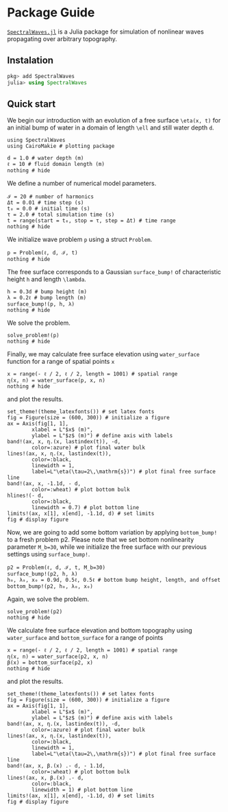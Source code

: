 # Package Guide

[`SpectralWaves.jl`](https://github.com/mcpaprota/SpectralWaves.jl) is a Julia package for simulation of nonlinear waves propagating over arbitrary topography.

## Instalation

```julia
pkg> add SpectralWaves
julia> using SpectralWaves
```

## Quick start

We begin our introduction with an evolution of a free surface ``\eta(x, t)`` for an initial bump of water in a domain of length ``\ell`` and still water depth ``d``.

```@example 0
using SpectralWaves
using CairoMakie # plotting package

d = 1.0 # water depth (m)
ℓ = 10 # fluid domain length (m)
nothing # hide
```

We define a number of numerical model parameters.

```@example 0
ℐ = 20 # number of harmonics
Δt = 0.01 # time step (s)
t₀ = 0.0 # initial time (s)
τ = 2.0 # total simulation time (s)
t = range(start = t₀, stop = τ, step = Δt) # time range
nothing # hide
```

We initialize wave problem `p` using a struct `Problem`.

```@example 0
p = Problem(ℓ, d, ℐ, t)
nothing # hide
```

The free surface corresponds to a Gaussian `surface_bump!` of characteristic height ``h`` and length ``\lambda``.

```@example 0
h = 0.3d # bump height (m)
λ = 0.2ℓ # bump length (m)
surface_bump!(p, h, λ)
nothing # hide
```

We solve the problem.

```@example 0
solve_problem!(p)
nothing # hide
```

Finally, we may calculate free surface elevation using `water_surface` function for a range of spatial points `x`

```@example 0
x = range(- ℓ / 2, ℓ / 2, length = 1001) # spatial range
η(x, n) = water_surface(p, x, n)
nothing # hide
```
and plot the results.

```@example 0
set_theme!(theme_latexfonts()) # set latex fonts
fig = Figure(size = (600, 300)) # initialize a figure
ax = Axis(fig[1, 1], 
        xlabel = L"$x$ (m)", 
        ylabel = L"$z$ (m)") # define axis with labels
band!(ax, x, η.(x, lastindex(t)), -d, 
        color=:azure) # plot final water bulk
lines!(ax, x, η.(x, lastindex(t)), 
        color=:black, 
        linewidth = 1, 
        label=L"\eta(\tau=2\,\mathrm{s})") # plot final free surface line
band!(ax, x, -1.1d, - d, 
        color=:wheat) # plot bottom bulk
hlines!(- d, 
        color=:black, 
        linewidth = 0.7) # plot bottom line
limits!(ax, x[1], x[end], -1.1d, d) # set limits
fig # display figure
```

Now, we are going to add some bottom variation by applying `bottom_bump!` to a fresh problem p2. Please note that we set bottom nonlinearity parameter `M_b=30`, while we initialize the free surface with our previous settings using `surface_bump!`.

```@example 0
p2 = Problem(ℓ, d, ℐ, t, M_b=30)
surface_bump!(p2, h, λ)
h₀, λ₀, x₀ = 0.9d, 0.5ℓ, 0.5ℓ # bottom bump height, length, and offset
bottom_bump!(p2, h₀, λ₀, x₀)
```

Again, we solve the problem.

```@example 0
solve_problem!(p2)
nothing # hide
```

We calculate free surface elevation and bottom topography using `water_surface` and `bottom_surface` for a range of points

```@example 0
x = range(- ℓ / 2, ℓ / 2, length = 1001) # spatial range
η(x, n) = water_surface(p2, x, n)
β(x) = bottom_surface(p2, x)
nothing # hide
```
and plot the results.

```@example 0
set_theme!(theme_latexfonts()) # set latex fonts
fig = Figure(size = (600, 300)) # initialize a figure
ax = Axis(fig[1, 1], 
        xlabel = L"$x$ (m)", 
        ylabel = L"$z$ (m)") # define axis with labels
band!(ax, x, η.(x, lastindex(t)), -d, 
        color=:azure) # plot final water bulk
lines!(ax, x, η.(x, lastindex(t)), 
        color=:black, 
        linewidth = 1, 
        label=L"\eta(\tau=2\,\mathrm{s})") # plot final free surface line
band!(ax, x, β.(x) .- d, - 1.1d, 
        color=:wheat) # plot bottom bulk
lines!(ax, x, β.(x) .- d, 
        color=:black, 
        linewidth = 1) # plot bottom line
limits!(ax, x[1], x[end], -1.1d, d) # set limits
fig # display figure
```
